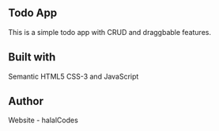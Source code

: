 ## Todo App
This is a simple todo app with CRUD and draggbable features.

## Built with
Semantic HTML5 CSS-3 and JavaScript

## Author
Website - halalCodes
